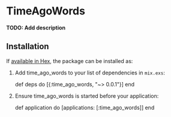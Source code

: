 # TimeAgoWords

**TODO: Add description**

## Installation

If [available in Hex](https://hex.pm/docs/publish), the package can be installed as:

  1. Add time_ago_words to your list of dependencies in `mix.exs`:

        def deps do
          [{:time_ago_words, "~> 0.0.1"}]
        end

  2. Ensure time_ago_words is started before your application:

        def application do
          [applications: [:time_ago_words]]
        end

